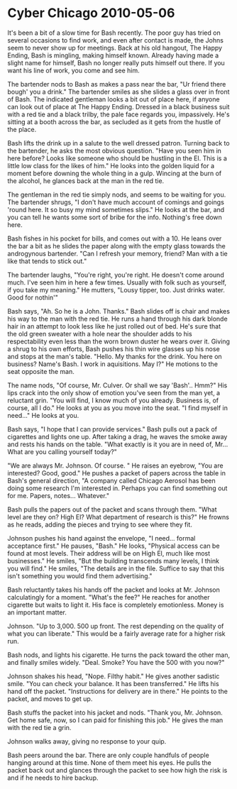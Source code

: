 <!-- TITLE: Cyber Chicago 2010-05-06 -->
<!-- SUBTITLE: A game log for Cyber Chicago -->

# Cyber Chicago 2010-05-06

It's been a bit of a slow time for Bash recently. The poor guy has tried on several occasions to find work, and even after contact is made, the Johns seem to never show up for meetings. Back at his old hangout, The Happy Ending, Bash is mingling, making himself known. Already having made a slight name for himself, Bash no longer really puts himself out there. If you want his line of work, you come and see him.

The bartender nods to Bash as makes a pass near the bar, "Ur friend there bough' you a drink." The bartender smiles as she slides a glass over in front of Bash. The indicated gentleman looks a bit out of place here, if anyone can look out of place at The Happy Ending. Dressed in a black business suit with a red tie and a black trilby, the pale face regards you, impassively. He's sitting at a booth across the bar, as secluded as it gets from the hustle of the place.

Bash lifts the drink up in a salute to the well dressed patron. Turning back to the bartender, he asks the most obvious question. "Have you seen him in here before? Looks like someone who should be hustling in the El. This is a little low class for the likes of him." He looks into the golden liquid for a moment before downing the whole thing in a gulp. Wincing at the burn of the alcohol, he glances back at the man in the red tie.

The gentleman in the red tie simply nods, and seems to be waiting for you. The bartender shrugs, "I don't have much account of comings and goings 'round here. It so busy my mind sometimes slips." He looks at the bar, and you can tell he wants some sort of bribe for the info. Nothing's free down here.

Bash fishes in his pocket for bills, and comes out with a 10. He leans over the bar a bit as he slides the paper along with the empty glass towards the androgynous bartender. "Can I refresh your memory, friend? Man with a tie like that tends to stick out."

The bartender laughs, "You're right, you're right. He doesn't come around much. I've seen him in here a few times. Usually with folk such as yourself, if you take my meaning." He mutters, "Lousy tipper, too. Just drinks water. Good for nothin'"

Bash says, "Ah. So he is a John. Thanks." Bash slides off is chair and makes his way to the man with the red tie. He runs a hand through his dark blonde hair in an attempt to look less like he just rolled out of bed. He's sure that the old green sweater with a hole near the shoulder adds to his respectability even less than the worn brown duster he wears over it. Giving a shrug to his own efforts, Bash pushes his thin wire glasses up his nose and stops at the man's table. "Hello. My thanks for the drink. You here on business? Name's Bash. I work in aquisitions. May I?" He motions to the seat opposite the man.

The name nods, "Of course, Mr. Culver. Or shall we say 'Bash'.. Hmm?" His lips crack into the only show of emotion you've seen from the man yet, a reluctant grin. "You will find, I know much of you already. Business is, of course, all I do." He looks at you as you move into the seat. "I find myself in need..." He looks at you.

Bash says, "I hope that I can provide services." Bash pulls out a pack of cigarettes and lights one up. After taking a drag, he waves the smoke away and rests his hands on the table. "What exactly is it you are in need of, Mr... What are you calling yourself today?"

"We are always Mr. Johnson. Of course. " He raises an eyebrow, "You are interested? Good, good." He pushes a packet of papers across the table in Bash's general direction, "A company called Chicago Aerosol has been doing some research I'm interested in. Perhaps you can find something out for me. Papers, notes... Whatever."

Bash pulls the papers out of the packet and scans through them. "What level are they on? High El? What department of research is this?" He frowns as he reads, adding the pieces and trying to see where they fit.

Johnson pushes his hand against the envelope, "I need... formal acceptance first." He pauses, "Bash." He looks, "Physical access can be found at most levels. Their address will be on High El, much like most businesses." He smiles, "But the building transcends many levels, I think you will find." He smiles, "The details are in the file. Suffice to say that this isn't something you would find them advertising."

Bash reluctantly takes his hands off the packet and looks at Mr. Johnson calculatingly for a moment. "What's the fee?" He reaches for another cigarette but waits to light it. His face is completely emotionless. Money is an important matter.

Johnson. "Up to 3,000. 500 up front. The rest depending on the quality of what you can liberate." This would be a fairly average rate for a higher risk run.

Bash nods, and lights his cigarette. He turns the pack toward the other man, and finally smiles widely. "Deal. Smoke? You have the 500 with you now?"

Johnson shakes his head, "Nope. Filthy habit." He gives another sadistic smile. "You can check your balance. It has been transferred." He lifts his hand off the packet. "Instructions for delivery are in there." He points to the packet, and moves to get up.

Bash stuffs the packet into his jacket and nods. "Thank you, Mr. Johnson. Get home safe, now, so I can paid for finishing this job." He gives the man with the red tie a grin.

Johnson walks away, giving no response to your quip.

Bash peers around the bar. There are only couple handfuls of people hanging around at this time. None of them meet his eyes. He pulls the packet back out and glances through the packet to see how high the risk is and if he needs to hire backup.